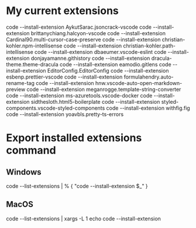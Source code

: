 # My current extensions

code --install-extension AykutSarac.jsoncrack-vscode
code --install-extension brittanychiang.halcyon-vscode
code --install-extension Cardinal90.multi-cursor-case-preserve
code --install-extension christian-kohler.npm-intellisense
code --install-extension christian-kohler.path-intellisense
code --install-extension dbaeumer.vscode-eslint
code --install-extension donjayamanne.githistory
code --install-extension dracula-theme.theme-dracula
code --install-extension eamodio.gitlens
code --install-extension EditorConfig.EditorConfig
code --install-extension esbenp.prettier-vscode
code --install-extension formulahendry.auto-rename-tag
code --install-extension hnw.vscode-auto-open-markdown-preview
code --install-extension meganrogge.template-string-converter
code --install-extension ms-azuretools.vscode-docker
code --install-extension sidthesloth.html5-boilerplate
code --install-extension styled-components.vscode-styled-components
code --install-extension withfig.fig
code --install-extension yoavbls.pretty-ts-errors

# Export installed extensions command

## Windows
code --list-extensions | % { "code --install-extension $_" }

## MacOS
code --list-extensions | xargs -L 1 echo code --install-extension

